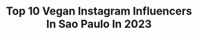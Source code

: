 ---
title: Top 10 Vegan Instagram Influencers In Sao Paulo In 2023
description: >-
  Find top vegan Instagram influencers in Sao Paulo in 2023. Most popular hashtags: #vegan #saopaulo #vegano #beauty.
platform: Instagram
hits: 20
text_top: Identify the most popular Instagram profiles on inBeat.
text_bottom: Our platform has 20 Instagram influencers like this in Sao Paulo, Brazil for you to connect with.
profiles:
  - username: "umbigosemfundo"
    fullname: >-
      RENATA FUKUDA
    bio: >-
      Conteúdo para pança e para alma | Vegan 🌱 Tenho uma catiora que gosta (muito) de banana. 💌contato@umbigosemfundo.com.br
    location: "Brazil"
    followers: 26542
    engagement: 317
    commentsToLikes: 0.046150
    id: ck8t1i1cwvuji0j781x1p1nbt
    verified: false
    hashtags: "#cosmeticosveganos, #alternativestyle, #tattoogirl, #beauty"
  - username: "elfmel_"
    fullname: >-
      Amanda Melo | Bassist
    bio: >-
      São Paulo 🇧🇷 Musician | Interior designer and Vegan 🌱 💌 Jobs/Collab: amandamelo.bass@gmail.com @skamessauro ❤️💕
    location: "Brazil"
    followers: 12499
    engagement: 2342
    commentsToLikes: 0.025671
    id: ck0u26ujzyylv0i19bgyyk8km
    verified: false
    hashtags: "#altgirls, #alternativemodels, #headbangergirl, #gothgirls"
  - username: "clebertrip"
    fullname: >-
      Cleber França
    bio: >-
      📍Gastronomia 🍝 🥘🍜🍤 👨🏽‍💻Repórter @gowherelifestyle ✈️ Viajante Profissional / 28 países 🗺 🍗 Amo coxinha 📱 iPhone Photos📸 📈 Adm de Redes Sociais
    location: "Brazil"
    followers: 24368
    engagement: 48
    commentsToLikes: 0.373683
    id: ck138x3itig5m0i19nytdhrhd
    verified: false
    hashtags: "#sp, #rappi, #dentrodarota, #queijo"
  - username: "gihgavazzi"
    fullname: >-
      Gih • Moda • Beleza • Viagem
    bio: >-
      👩🏼‍🎓Designer de Moda, Especialista em acessórios de moda, CoolHunting 💌 gihgavazzi@icloud.com 🌱Vegetariana 📍São Paulo #MakesDaGih #GihViaja
    location: "Brazil"
    followers: 60568
    engagement: 231
    commentsToLikes: 0.361009
    id: ck8t1i1v6vum00j78o1epjz6w
    verified: false
    hashtags: "#identityv, #crueltyfree, #kvdveganbeauty, #shakeprimer"
  - username: "camixvx"
    fullname: >-
      Camila Rosa
    bio: >-
      ✨ Illustrator & Artist from Brazil 💌 hicamilarosa@gmail.com 🌎 São Paulo
    location: "Brazil"
    followers: 56489
    engagement: 386
    commentsToLikes: 0.029602
    id: ck0vyv3r35x4b0i190f4394io
    verified: false
    hashtags: "#woman, #digitalart, #pintura, #tela"
  - username: "rotaveg"
    fullname: >-
      RotaVEG | Victor
    bio: >-
      O RotaVEG é onde compartilho minhas veganices por aí! 🌱 (São Paulo/SP) 🧘‍♂️ Yoga on-line comigo de terças e quintas, às 19h pelo Zoom. Manda direct!
    location: "Brazil"
    followers: 61666
    engagement: 222
    commentsToLikes: 0.072458
    id: ck602bgiqh2li0i14kbsilqek
    verified: false
    hashtags: "#rotaveg, #chocolife, #germinouoficial, #vegan"
  - username: "caa_almeida"
    fullname: >-
      Carla Almeida
    bio: >-
      Simplifico e Desmistifico a indústria de alimentos 😉 ⚙️🍎Eng Alimentos USP 📍São Paulo, SP 📩Carlinha.almeida@me.com
    location: "Brazil"
    followers: 32830
    engagement: 77
    commentsToLikes: 0.264253
    id: ck15ssxfbeo030i19lilzijul
    verified: false
    hashtags: "#alimentosindustrializados, #industriadealimentos, #seguran, #engenhariadealimentos"
  - username: "cataldibruna"
    fullname: >-
      🌻 B R U N A  C A T A L D I 🌻
    bio: >-
      Seja a mudança que você quer para o mundo ✨ 🌱 vegan 📚 marketing
    location: "Brazil"
    followers: 4687
    engagement: 665
    commentsToLikes: 0.130048
    id: ck9ha8yqjbm1b0j78vvubqxs4
    verified: false
    hashtags: "#presetslightroom, #nature, #toptags, #serraga"
  - username: "juninhosangiorgio"
    fullname: >-
      Juninho
    bio: >-
      Vegan Straight Edge. ratos de porão, o inimigo, iop e bufo borealis. let's skate!
    location: "Brazil"
    followers: 17376
    engagement: 612
    commentsToLikes: 0.035019
    id: ck14ltx93wgtd0i19fml7dhhg
    verified: false
    hashtags: "#bufoborealis, #vinylcollection, #pupilashorizontais, #zenyattarecords"
  - username: "patsyzurita"
    fullname: >-
      Patsy Zurita
    bio: >-
      Vida saudável, nutrição, atleta 📩 assessoria@patsyzurita.com •Embaixadora @mahaubr -PATSY15OFF •@n1rider__ @bridaequestrianwear •@pushmatcha
    location: "Brazil"
    followers: 19425
    engagement: 347
    commentsToLikes: 0.037114
    id: ck8tckj2bzpzm0j78hirwp4zf
    verified: false
    hashtags: "#love, #amor, #felicidade, #respeito"
---
